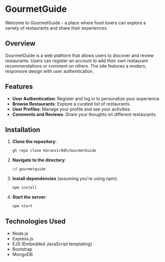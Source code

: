 # GourmetGuide

Welcome to GourmetGuide - a place where food lovers can explore a variety of restaurants and share their experiences.

## Overview

GourmetGuide is a web platform that allows users to discover and review restaurants. Users can register an account to add their own restaurant recommendations or comment on others. The site features a modern, responsive design with user authentication.

## Features

- **User Authentication**: Register and log in to personalize your experience.
- **Browse Restaurants**: Explore a curated list of restaurants.
- **User Profiles**: Manage your profile and see your activities.
- **Comments and Reviews**: Share your thoughts on different restaurants.

## Installation

1. **Clone the repository**:
   ```bash
   gh repo clone Karanvir0dh/GourmetGuide
   ```

2. **Navigate to the directory**:
   ```bash
   cd gourmetguide
   ```

3. **Install dependencies** (assuming you're using npm):
   ```bash
   npm install
   ```

4. **Start the server**:
   ```bash
   npm start
   ```

## Technologies Used

- Node.js
- Express.js
- EJS (Embedded JavaScript templating)
- Bootstrap
- MongoDB
